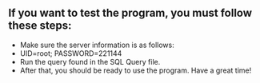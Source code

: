 ## If you want to test the program, you must follow these steps:
- Make sure the server information is as follows: 
- UID=root; PASSWORD=221144 
- Run the query found in the SQL Query file. 
- After that, you should be ready to use the program. Have a great time! 
